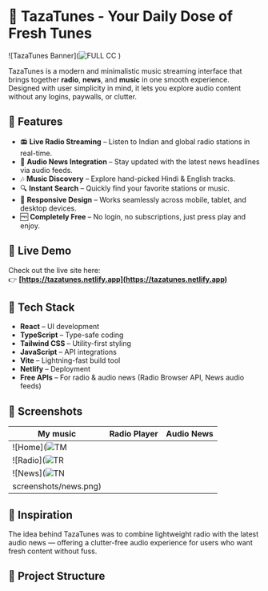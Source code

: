 
# 🎵 TazaTunes - Your Daily Dose of Fresh Tunes

![TazaTunes Banner](![FULL CC](https://github.com/user-attachments/assets/b8450b10-ba61-431a-a210-40fab114ebf4)
) <!-- Optional: Add a banner image if available -->

TazaTunes is a modern and minimalistic music streaming interface that brings together **radio**, **news**, and **music** in one smooth experience. Designed with user simplicity in mind, it lets you explore audio content without any logins, paywalls, or clutter.

## 🌟 Features

- 📻 **Live Radio Streaming** – Listen to Indian and global radio stations in real-time.
- 📰 **Audio News Integration** – Stay updated with the latest news headlines via audio feeds.
- 🎶 **Music Discovery** – Explore hand-picked Hindi & English tracks.
- 🔍 **Instant Search** – Quickly find your favorite stations or music.
- 📱 **Responsive Design** – Works seamlessly across mobile, tablet, and desktop devices.
- 🆓 **Completely Free** – No login, no subscriptions, just press play and enjoy.

## 🚀 Live Demo

Check out the live site here:  
👉 **[https://tazatunes.netlify.app](https://tazatunes.netlify.app)**

## 🚀 Tech Stack

- **React** – UI development
- **TypeScript** – Type-safe coding
- **Tailwind CSS** – Utility-first styling
- **JavaScript** – API integrations
- **Vite** – Lightning-fast build tool
- **Netlify** – Deployment
- **Free APIs** – For radio & audio news (Radio Browser API, News audio feeds)
## 📸 Screenshots

| My music | Radio Player | Audio News |
|-----------|--------------|-------------|
| ![Home](![TM](https://github.com/user-attachments/assets/1a2c4276-6680-475e-beda-d7fb0f57c60d)
| ![Radio](![TR](https://github.com/user-attachments/assets/08d97c4d-045b-4b94-859b-42d0b84a0ab2)
| ![News](![TN](https://github.com/user-attachments/assets/98beb888-b62c-495d-831d-455031766876)
screenshots/news.png) |



## 🧠 Inspiration

The idea behind TazaTunes was to combine lightweight radio with the latest audio news — offering a clutter-free audio experience for users who want fresh content without fuss.

## 📂 Project Structure


